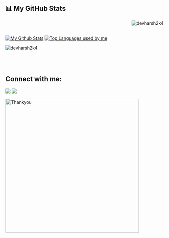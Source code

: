 
    
## 📊 My GitHub Stats

<p align="right"> <img src="https://komarev.com/ghpvc/?username=devharsh2k4&label=Profile%20views&color=0e75b6&style=flat" alt="devharsh2k4" /> </p>

 <br/>
    <a href="https://github.com/devharsh2k4/github-readme-stats"><img alt="My Github Stats" src="https://github-readme-stats.vercel.app/api?username=devharsh2k4&show_icons=true&count_private=true&theme=react&hide_border=true&bg_color=0D1117" /></a>
  <a href="https://github.com/devharsh2k4/github-readme-stats"><img alt="Top Languages used by me" src="https://github-readme-stats.vercel.app/api/top-langs/?username=devharsh2k4&langs_count=8&count_private=true&layout=compact&theme=react&hide_border=true&bg_color=0D1117" /></a>


<p><img align="center" src="https://github-readme-streak-stats.herokuapp.com/?user=devharsh2k4" alt="devharsh2k4" /></p>
 
  <br/>
    
<br/>
    
 ## Connect with me:
<p align="center">

<a href = "https://www.linkedin.com/in/harsh-vardhan2k4"><img src="https://img.icons8.com/fluent/48/000000/linkedin.png"></a>
<a href = "https://twitter.com/devharsh2k4"><img src="https://img.icons8.com/fluent/48/000000/twitter.png"></a>


</p>
    
<img src="https://user-images.githubusercontent.com/41143496/111601768-b13aec00-87f8-11eb-8d8c-51db093db5da.gif" alt="Thankyou" width="425">
    
    
    

